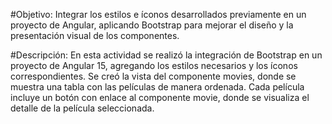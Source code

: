 #Objetivo:
Integrar los estilos e íconos desarrollados previamente en un proyecto de Angular, aplicando Bootstrap para mejorar el diseño y la presentación visual de los componentes.

#Descripción:
En esta actividad se realizó la integración de Bootstrap en un proyecto de Angular 15, agregando los estilos necesarios y los íconos correspondientes.
Se creó la vista del componente movies, donde se muestra una tabla con las películas de manera ordenada.
Cada película incluye un botón con enlace al componente movie, donde se visualiza el detalle de la película seleccionada.


